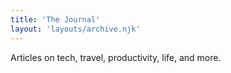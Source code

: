 ```yaml
---
title: 'The Journal'
layout: 'layouts/archive.njk'
---
```

Articles on tech, travel, productivity, life, and more.
